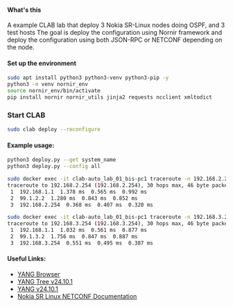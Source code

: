 #### What's this

A example CLAB lab that deploy 3 Nokia SR-Linux nodes doing OSPF, and 3 test hosts
The goal is deploy the configuration using Nornir framework and deploy the configuration using both JSON-RPC or NETCONF depending on the node.

#### Set up the environment

```bash
sudo apt install python3 python3-venv python3-pip -y
python3 -m venv nornir_env
source nornir_env/bin/activate
pip install nornir nornir_utils jinja2 requests ncclient xmltodict
```

### Start CLAB
```bash
sudo clab deploy --reconfigure
```

#### Example usage:

```bash
python3 deploy.py --get system_name
python3 deploy.py --config all

sudo docker exec -it clab-auto_lab_01_bis-pc1 traceroute -n 192.168.2.254
traceroute to 192.168.2.254 (192.168.2.254), 30 hops max, 46 byte packets
 1  192.168.1.1  1.378 ms  0.565 ms  0.992 ms
 2  99.1.2.2  1.280 ms  0.843 ms  0.852 ms
 3  192.168.2.254  0.368 ms  0.407 ms  0.320 ms

sudo docker exec -it clab-auto_lab_01_bis-pc1 traceroute -n 192.168.3.254
traceroute to 192.168.3.254 (192.168.3.254), 30 hops max, 46 byte packets
 1  192.168.1.1  1.032 ms  0.561 ms  0.877 ms
 2  99.1.3.2  1.756 ms  0.847 ms  0.887 ms
 3  192.168.3.254  0.551 ms  0.495 ms  0.387 ms
```

#### Useful Links:

- [YANG Browser](https://learn.srlinux.dev/yang/browser/)
- [YANG Tree v24.10.1](https://yang.srlinux.dev/releases/v24.10.1/tree)
- [YANG v24.10.1](https://yang.srlinux.dev/v24.10.1)
- [Nokia SR Linux NETCONF Documentation](https://documentation.nokia.com/srlinux/24-10/books/system-mgmt/netconf.html)